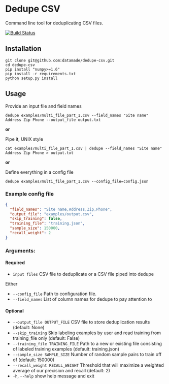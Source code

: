 # Dedupe CSV

Command line tool for deduplicating CSV files.

[![Build Status](https://travis-ci.org/datamade/dedupe-csv.png?branch=master)](https://travis-ci.org/datamade/dedupe-csv)

## Installation

```console
git clone git@github.com:datamade/dedupe-csv.git
cd dedupe-csv
pip install "numpy>=1.6"
pip install -r requirements.txt
python setup.py install
```

## Usage

Provide an input file and field names
```console
dedupe examples/multi_file_part_1.csv --field_names "Site name" Address Zip Phone --output_file output.txt
```

__or__

Pipe it, UNIX style
```console
cat examples/multi_file_part_1.csv | dedupe --field_names "Site name" Address Zip Phone > output.txt
```

__or__

Define everything in a config file
```console
dedupe examples/multi_file_part_1.csv --config_file=config.json
```

### Example config file

```json
{
  "field_names": "Site name,Address,Zip,Phone",
  "output_file": "examples/output.csv",
  "skip_training": false,
  "training_file": "training.json",
  "sample_size": 150000,
  "recall_weight": 2
}
```

### Arguments:

#### Required

  * `input files`  CSV file to deduplicate or a CSV file piped into dedupe 

Either
  * `--config_file` Path to configuration file.
  * `--field_names` List of column names for dedupe to pay attention to

#### Optional
  * `--output_file OUTPUT_FILE`
                        CSV file to store deduplication results (default:
                        None)
  * `--skip_training`       Skip labeling examples by user and read training from
                        training_file only (default: False)
  * `--training_file TRAINING_FILE`
                        Path to a new or existing file consisting of labeled
                        training examples (default: training.json)
  * `--sample_size SAMPLE_SIZE`
                        Number of random sample pairs to train off of
                        (default: 150000)
  * `--recall_weight RECALL_WEIGHT`
                        Threshold that will maximize a weighted average of our
                        precision and recall (default: 2)
  * `-h`, `--help`            show help message and exit
